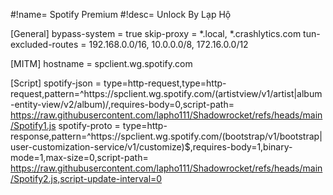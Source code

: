 #!name= Spotify Premium
#!desc= Unlock By Lạp Hộ

[General]
bypass-system = true
skip-proxy = *.local, *.crashlytics.com
tun-excluded-routes = 192.168.0.0/16, 10.0.0.0/8, 172.16.0.0/12

[MITM]
hostname = spclient.wg.spotify.com

[Script]
spotify-json = type=http-request,type=http-request,pattern=^https:\/\/spclient\.wg\.spotify\.com\/(artistview\/v1\/artist|album-entity-view\/v2\/album)\/,requires-body=0,script-path= https://raw.githubusercontent.com/lapho111/Shadowrocket/refs/heads/main/Spotify1.js
spotify-proto = type=http-response,pattern=^https:\/\/spclient\.wg\.spotify\.com\/(bootstrap\/v1\/bootstrap|user-customization-service\/v1\/customize)$,requires-body=1,binary-mode=1,max-size=0,script-path= https://raw.githubusercontent.com/lapho111/Shadowrocket/refs/heads/main/Spotify2.js,script-update-interval=0
